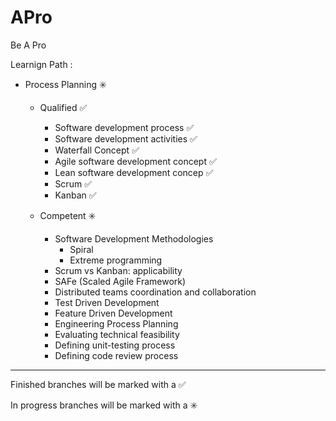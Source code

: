 # APro

Be A Pro

Learnign Path : 

- Process Planning :eight_spoked_asterisk:

    - Qualified :white_check_mark:
        - Software development process :white_check_mark:
        - Software development activities :white_check_mark:
        - Waterfall Concept :white_check_mark:
        - Agile software development concept :white_check_mark:
        - Lean software development concep :white_check_mark:
        - Scrum :white_check_mark:
        - Kanban :white_check_mark:
		
    - Competent :eight_spoked_asterisk:
        - Software Development Methodologies
            - Spiral
            - Extreme programming
        - Scrum vs Kanban: applicability
        - SAFe (Scaled Agile Framework)
        - Distributed teams coordination and collaboration
        - Test Driven Development
        - Feature Driven Development
        - Engineering Process Planning
        - Evaluating technical feasibility
        - Defining unit-testing process
        - Defining code review process

------------------------------------------------------------------------
Finished branches will be marked with a :white_check_mark:

In progress branches will be marked with a :eight_spoked_asterisk:
